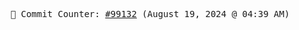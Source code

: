 <p align="center">
    <samp>
        📮 Commit Counter: <a href="https://github.com/Javascript-void0/Javascript-void0/commits/main">#99132</a> (August 19, 2024 @ 04:39 AM)
    </samp>
</p>